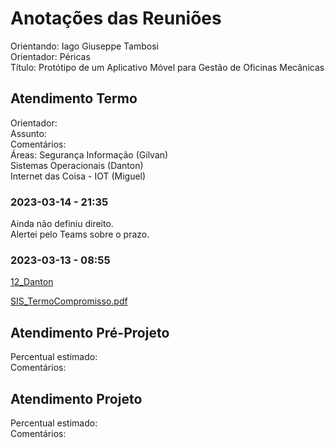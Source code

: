 # Anotações das Reuniões

Orientando: Iago Giuseppe Tambosi  
Orientador: Péricas  
Título: Protótipo de um Aplicativo Móvel para Gestão de Oficinas Mecânicas

## Atendimento Termo

Orientador:  
Assunto:  
Comentários:  
Áreas:
  Segurança Informação (Gilvan)  
  Sistemas Operacionais (Danton)  
  Internet das Coisa - IOT (Miguel)  

### 2023-03-14 - 21:35

Ainda não definiu direito.  
Alertei pelo Teams sobre o prazo.  

### 2023-03-13 - 08:55

[12_Danton](2023-03-12_Danton.pdf)

[SIS_TermoCompromisso.pdf](SIS_TermoCompromisso.pdf)  

## Atendimento Pré-Projeto

Percentual estimado:  
Comentários:  

## Atendimento Projeto

Percentual estimado:  
Comentários:  
